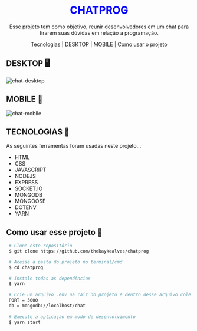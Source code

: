 <h1 align="center" style="color: blue;">CHATPROG</h1>

<p align="center">Esse projeto tem como objetivo, reunir desenvolvedores em um chat para tirarem suas dúvidas em relação a programação.</p>

<p align="center">
  <a href="#tecnologias">Tecnologias</a> |
  <a href="#desktop">DESKTOP</a> |
  <a href="#mobile">MOBILE</a> |
  <a href="#use">Como usar o projeto</a>
</p>

## DESKTOP 🖥️
![chat-desktop](https://user-images.githubusercontent.com/85270764/171440762-c592618a-adbc-496b-8d3a-8ce4b39ae24b.gif)

## MOBILE 📱
![chat-mobile](https://user-images.githubusercontent.com/85270764/171441127-a6c71b0b-c909-4522-8a52-898bb7f308ea.gif)


## TECNOLOGIAS 🚀

<p>As seguintes ferramentas foram usadas neste projeto...</p>

<ul>
  <li>HTML</li>
  <li>CSS</li>
  <li>JAVASCRIPT</li>
  <li>NODEJS</li>
  <li>EXPRESS</li>
  <li>SOCKET.IO</li>
  <li>MONGODB</li>
  <li>MONGOOSE</li>
  <li>DOTENV</li>
  <li>YARN</li>
</ul>

## Como usar esse projeto 🤔

``` bash
 # Clone este repositório
 $ git clone https://github.com/thekaykealves/chatprog

 # Acesse a pasta do projeto no terminal/cmd
 $ cd chatprog
 
 # Instale todas as dependências
 $ yarn
 
 # Crie um arquivo .env na raiz do projeto e dentro desse arquivo cole o conteúdo abaixo:
 PORT = 3000
 db = mongodb://localhost/chat
 
 # Execute a aplicação em modo de desenvolvimento
 $ yarn start
 

```

